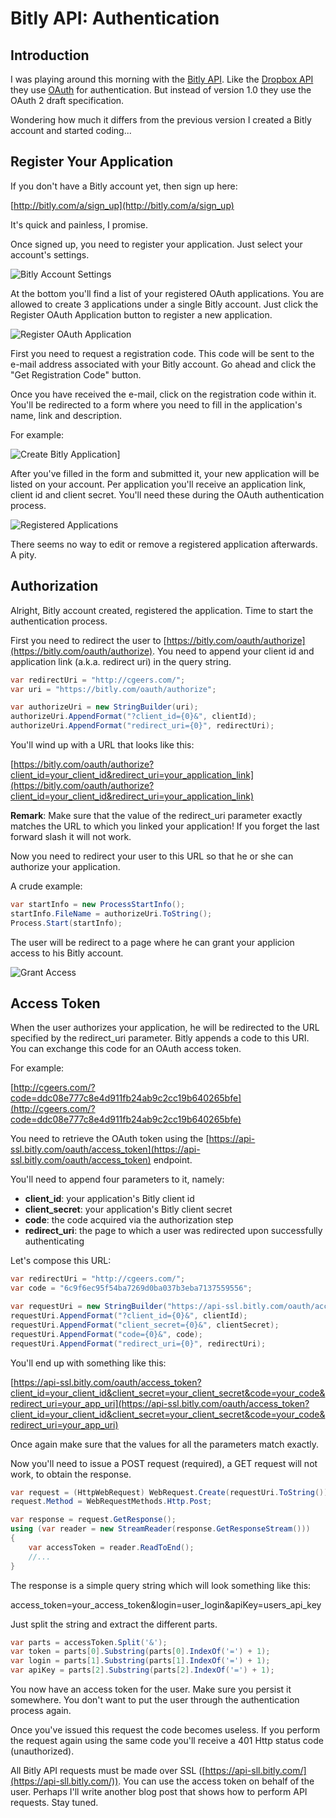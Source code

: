 # Bitly API: Authentication

## Introduction

I was playing around this morning with the [Bitly API](http://dev.bitly.com/api.html). Like the [Dropbox API](https://github.com/geersch/DropboxRESTApi) they use [OAuth](http://oauth.net/) for authentication. But instead of version 1.0 they use the OAuth 2 draft specification.

Wondering how much it differs from the previous version I created a Bitly account and started coding...

## Register Your Application

If you don't have a Bitly account yet, then sign up here:

[http://bitly.com/a/sign_up](http://bitly.com/a/sign_up)

It's quick and painless, I promise.

Once signed up, you need to register your application. Just select your account's settings.

![Bitly Account Settings](images/bitly21.png "Bitly Account Settings")

At the bottom you'll find a list of your registered OAuth applications. You are allowed to create 3 applications under a single Bitly account. Just click the Register OAuth Application button to register a new application.

![Register OAuth Application](images/bitly3.png "Register OAuth Application")

First you need to request a registration code. This code will be sent to the e-mail address associated with your Bitly account. Go ahead and click the "Get Registration Code" button.

Once you have received the e-mail, click on the registration code within it. You'll be redirected to a form where you need to fill in the application's name, link and description.

For example:

![Create Bitly Application](images/bitly4.png "Create Bitly Application")]

After you've filled in the form and submitted it, your new application will be listed on your account. Per application you'll receive an application link, client id and client secret. You'll need these during the OAuth authentication process.

![Registered Applications](images/bitly51.png "Registered Applications")

There seems no way to edit or remove a registered application afterwards. A pity.

## Authorization

Alright, Bitly account created, registered the application. Time to start the authentication process.

First you need to redirect the user to [https://bitly.com/oauth/authorize](https://bitly.com/oauth/authorize). You need to append your client id and application link (a.k.a. redirect uri) in the query string.

```csharp
var redirectUri = "http://cgeers.com/";
var uri = "https://bitly.com/oauth/authorize";

var authorizeUri = new StringBuilder(uri);
authorizeUri.AppendFormat("?client_id={0}&", clientId);
authorizeUri.AppendFormat("redirect_uri={0}", redirectUri);
```

You'll wind up with a URL that looks like this:

[https://bitly.com/oauth/authorize?client_id=your_client_id&redirect_uri=your_application_link](https://bitly.com/oauth/authorize?client_id=your_client_id&redirect_uri=your_application_link)

**Remark**: Make sure that the value of the redirect_uri parameter exactly matches the URL to which you linked your application! If you forget the last forward slash it will not work.

Now you need to redirect your user to this URL so that he or she can authorize your application.

A crude example:

```csharp
var startInfo = new ProcessStartInfo();
startInfo.FileName = authorizeUri.ToString();
Process.Start(startInfo);
```

The user will be redirect to a page where he can grant your applicion access to his Bitly account.

![Grant Access](images/bitly6.png "Grant Access")

## Access Token

When the user authorizes your application, he will be redirected to the URL specified by the redirect_uri parameter. Bitly appends a code to this URI. You can exchange this code for an OAuth access token.

For example:

[http://cgeers.com/?code=ddc08e777c8e4d911fb24ab9c2cc19b640265bfe](http://cgeers.com/?code=ddc08e777c8e4d911fb24ab9c2cc19b640265bfe)

You need to retrieve the OAuth token using the [https://api-ssl.bitly.com/oauth/access_token](https://api-ssl.bitly.com/oauth/access_token) endpoint.

You'll need to append four parameters to it, namely:

- **client_id**: your application's Bitly client id
- **client_secret**: your application's Bitly client secret
- **code**: the code acquired via the authorization step
- **redirect_uri**: the page to which a user was redirected upon successfully authenticating

Let's compose this URL:

```csharp
var redirectUri = "http://cgeers.com/";
var code = "6c9f6ec95f54ba7269d0ba037b3eba7137559556";

var requestUri = new StringBuilder("https://api-ssl.bitly.com/oauth/access_token");
requestUri.AppendFormat("?client_id={0}&", clientId);
requestUri.AppendFormat("client_secret={0}&", clientSecret);
requestUri.AppendFormat("code={0}&", code);
requestUri.AppendFormat("redirect_uri={0}", redirectUri);
```

You'll end up with something like this:

[https://api-ssl.bitly.com/oauth/access_token?client_id=your_client_id&client_secret=your_client_secret&code=your_code&redirect_uri=your_app_uri](https://api-ssl.bitly.com/oauth/access_token?client_id=your_client_id&client_secret=your_client_secret&code=your_code&redirect_uri=your_app_uri)

Once again make sure that the values for all the parameters match exactly.

Now you'll need to issue a POST request (required), a GET request will not work, to obtain the response.

```csharp
var request = (HttpWebRequest) WebRequest.Create(requestUri.ToString());
request.Method = WebRequestMethods.Http.Post;

var response = request.GetResponse();
using (var reader = new StreamReader(response.GetResponseStream()))
{
    var accessToken = reader.ReadToEnd();
    //...
}
```

The response is a simple query string which will look something like this:

access_token=your_access_token&login=user_login&apiKey=users_api_key

Just split the string and extract the different parts.

```csharp
var parts = accessToken.Split('&');
var token = parts[0].Substring(parts[0].IndexOf('=') + 1);
var login = parts[1].Substring(parts[1].IndexOf('=') + 1);
var apiKey = parts[2].Substring(parts[2].IndexOf('=') + 1);
```

You now have an access token for the user. Make sure you persist it somewhere. You don't want to put the user through the authentication process again.

Once you've issued this request the code becomes useless. If you perform the request again using the same code you'll receive a 401 Http status code (unauthorized).

All Bitly API requests must be made over SSL ([https://api-sll.bitly.com/](https://api-sll.bitly.com/)). You can use the access token on behalf of the user. Perhaps I'll write another blog post that shows how to perform API requests. Stay tuned.
